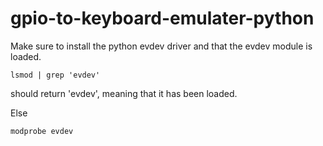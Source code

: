 # gpio-to-keyboard-emulater-python

Make sure to install the python evdev driver and that the evdev module is loaded.

```
lsmod | grep 'evdev'
```
should return 'evdev', meaning that it has been loaded.

Else
```
modprobe evdev
```

